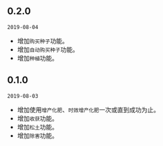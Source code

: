 ## 0.2.0

`2019-08-04`

- 增加`购买种子`功能。
- 增加`自动购买种子`功能。
- 增加`种植`功能。

## 0.1.0

`2019-08-03`

- 增加使用`增产化肥`、`时效增产化肥`一次或直到成功为止。
- 增加`收获`功能。
- 增加`松土`功能。
- 增加`除害`功能。
